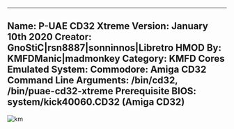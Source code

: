-----------------------
Name: P-UAE CD32 Xtreme
Version: January 10th 2020
Creator: GnoStiC|rsn8887|sonninnos|Libretro
HMOD By: KMFDManic|madmonkey
Category: KMFD Cores
Emulated System: Commodore: Amiga CD32
Command Line Arguments: /bin/cd32, /bin/puae-cd32-xtreme
Prerequisite BIOS: system/kick40060.CD32 (Amiga CD32)
-----------------------
![km](https://i.imgur.com/FCnj7e2.png)
